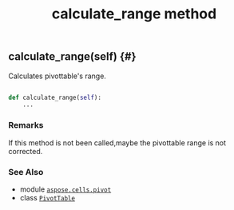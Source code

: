 ﻿---
title: calculate_range method
second_title: Aspose.Cells for Python via .NET API References
description: 
type: docs
weight: 50
url: /aspose.cells.pivot/pivottable/calculate_range/
is_root: false
---

## calculate_range(self) {#}

Calculates pivottable's range.



```python

def calculate_range(self):
    ...
```


### Remarks

If this method is not been called,maybe the pivottable range is not corrected.


### See Also
* module [`aspose.cells.pivot`](../../)
* class [`PivotTable`](/cells/python-net/aspose.cells.pivot/pivottable)
